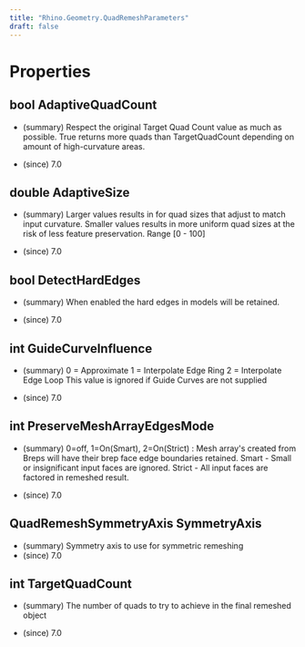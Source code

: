 ```yaml
---
title: "Rhino.Geometry.QuadRemeshParameters"
draft: false
---
```


# Properties
## bool AdaptiveQuadCount
- (summary) 
     Respect the original Target Quad Count value as much as possible.
     True returns more quads than TargetQuadCount depending on amount of high-curvature areas.
     
- (since) 7.0
## double AdaptiveSize
- (summary) 
     Larger values results in for quad sizes that adjust to match input curvature.
     Smaller values results in more uniform quad sizes at the risk of less feature preservation.
     Range [0 - 100]
     
- (since) 7.0
## bool DetectHardEdges
- (summary) 
     When enabled the hard edges in models will be retained.
     
- (since) 7.0
## int GuideCurveInfluence
- (summary) 
     0 = Approximate
     1 = Interpolate Edge Ring
     2 = Interpolate Edge Loop
     This value is ignored if Guide Curves are not supplied
     
- (since) 7.0
## int PreserveMeshArrayEdgesMode
- (summary) 
     0=off, 1=On(Smart), 2=On(Strict) :
     Mesh array's created from Breps will have their brep face edge boundaries retained.
     Smart - Small or insignificant input faces are ignored.
     Strict - All input faces are factored in remeshed result.
     
- (since) 7.0
## QuadRemeshSymmetryAxis SymmetryAxis
- (summary)  Symmetry axis to use for symmetric remeshing 
- (since) 7.0
## int TargetQuadCount
- (summary) 
     The number of quads to try to achieve in the final remeshed object
     
- (since) 7.0
